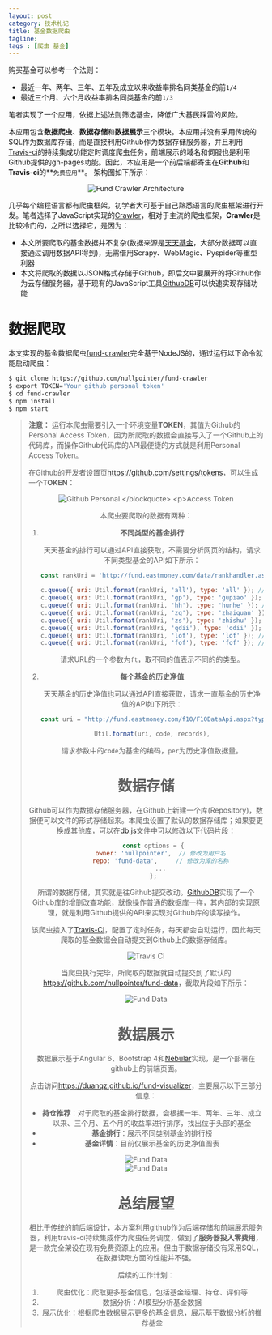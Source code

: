 ```yaml
---
layout: post
category: 技术札记
title: 基金数据爬虫
tagline:
tags : [爬虫 基金]
---
```


购买基金可以参考一个法则：

- 最近一年、两年、三年、五年及成立以来收益率排名同类基金的前`1/4`
- 最近三个月、六个月收益率排名同类基金的前`1/3`

笔者实现了一个应用，依据上述法则筛选基金，降低广大基民踩雷的风险。

本应用包含**数据爬虫**、**数据存储**和**数据展示**三个模块。本应用并没有采用传统的SQL作为数据库存储，而是直接利用Github作为数据存储服务器，并且利用[Travis-ci](https://travis-ci.com/nullpointer/fund-crawler)的持续集成功能定时调度爬虫任务，前端展示的域名和伺服也是利用Github提供的gh-pages功能。因此，本应用是一个前后端都寄生在**Github**和**Travis-ci**的**`免费应用`**。
架构图如下所示：

<div align="center"><img src="/assets/images/fundcrawler/0-fundcrawler-architecture.png" alt="Fund Crawler Architecture"/></div>

几乎每个编程语言都有爬虫框架，初学者大可基于自己熟悉语言的爬虫框架进行开发。笔者选择了JavaScript实现的[Crawler](https://www.npmjs.com/package/crawler)，相对于主流的爬虫框架，**Crawler**是比较冷门的，之所以选择它，是因为：

- 本文所要爬取的基金数据并不复杂(数据来源是[天天基金](http://fund.eastmoney.com/)，大部分数据可以直接通过调用数据API得到)，无需借用Scrapy、WebMagic、Pyspider等重型利器
- 本文将爬取的数据以JSON格式存储于Github，即后文中要展开的将Github作为云存储服务器，基于现有的JavaScript工具[GithubDB](https://www.npmjs.com/package/github-db)可以快速实现存储功能


# 数据爬取

本文实现的基金数据爬虫[fund-crawler](https://github.com/nullpointer/fund-crawler)完全基于NodeJS的，通过运行以下命令就能启动爬虫：

```sh
$ git clone https://github.com/nullpointer/fund-crawler
$ export TOKEN='Your github personal token'
$ cd fund-crawler
$ npm install
$ npm start
```

> **注意：** 运行本爬虫需要引入一个环境变量**TOKEN**，其值为Github的Personal Access Token，因为所爬取的数据会直接写入了一个Github上的代码库，而操作Github代码库的API最便捷的方式就是利用Personal Access Token。
>
> 在Github的开发者设置页<https://github.com/settings/tokens>，可以生成一个**TOKEN**：
>
> <div align="center"><img src="/assets/images/fundcrawler/1-fundcrawler-github-token.png" alt="Github Personal
Access Token"/></div>

本爬虫要爬取的数据有两种：

1. **不同类型的基金排行**

    天天基金的排行可以通过API直接获取，不需要分析网页的结构，请求不同类型基金的API如下所示：

    ```javascript
    const rankUri = 'http://fund.eastmoney.com/data/rankhandler.aspx?op=ph&dt=kf&ft=%s&rs=&gs=0&sc=zzf&st=desc&pi=1&pn=10000&dx=1'

    c.queue({ uri: Util.format(rankUri, 'all'), type: 'all' }); // 全部
    c.queue({ uri: Util.format(rankUri, 'gp'), type: 'gupiao' }); // 股票型
    c.queue({ uri: Util.format(rankUri, 'hh'), type: 'hunhe' }); // 混合型
    c.queue({ uri: Util.format(rankUri, 'zq'), type: 'zhaiquan' }); // 债券型
    c.queue({ uri: Util.format(rankUri, 'zs'), type: 'zhishu' }); // 指数型
    c.queue({ uri: Util.format(rankUri, 'qdii'), type: 'qdii' }); // QDII
    c.queue({ uri: Util.format(rankUri, 'lof'), type: 'lof' }); // LOF
    c.queue({ uri: Util.format(rankUri, 'fof'), type: 'fof' }); // FOF
    ```

    请求URL的一个参数为`ft`，取不同的值表示不同的的类型。

2. **每个基金的历史净值**

    天天基金的历史净值也可以通过API直接获取，请求一直基金的历史净值的API如下所示：

    ```javascript
    const uri = "http://fund.eastmoney.com/f10/F10DataApi.aspx?type=lsjz&code=%s&page=1&per=%s"

    Util.format(uri, code, records),
    ```

    请求参数中的`code`为基金的编码，`per`为历史净值数据量。


# 数据存储

Github可以作为数据存储服务器，在Github上新建一个库(Repository)，数据便可以文件的形式存储起来。本爬虫设置了默认的数据存储库；如果要更换成其他库，可以在[db.js](https://github.com/nullpointer/fund-crawler/blob/master/src/db.js)文件中可以修改以下代码片段：

```javascript
    const options = {
        owner: 'nullpointer',  // 修改为用户名
        repo: 'fund-data',     // 修改为库的名称
        ...
    };
```

所谓的数据存储，其实就是往Github提交改动。[GithubDB](https://www.npmjs.com/package/github-db)实现了一个Github库的增删改查功能，就像操作普通的数据库一样，其内部的实现原理，就是利用Github提供的API来实现对Github库的读写操作。

该爬虫接入了[Travis-CI](https://travis-ci.com/nullpointer/fund-crawler)，配置了定时任务，每天都会自动运行，因此每天爬取的基金数据会自动提交到Github上的数据存储库。

<div align="center"><img src="/assets/images/fundcrawler/2-fundcrawler-travis-ci.png" alt="Travis CI"/></div>

当爬虫执行完毕，所爬取的数据就自动提交到了默认的<https://github.com/nullpointer/fund-data>，截取片段如下所示：

<div align="center"><img src="/assets/images/fundcrawler/3-fundcrawler-fund-data.png" alt="Fund Data"/></div>

# 数据展示

数据展示基于Angular 6、Bootstrap 4和[Nebular](https://github.com/akveo/nebular)实现，是一个部署在github上的前端页面。

点击访问<https://duanqz.github.io/fund-visualizer>，主要展示以下三部分信息：

- **持仓推荐**：对于爬取的基金排行数据，会根据一年、两年、三年、成立以来、三个月、五个月的收益率进行排序，找出位于头部的基金
- **基金排行**：展示不同类别基金的排行榜
- **基金详情**：目前仅展示基金的历史净值图表

<div align="center"><img src="/assets/images/fundcrawler/4-fundcrawler-fund-recommend.png" alt="Fund Data"/></div>

<div align="center"><img src="/assets/images/fundcrawler/5-fundcrawler-fund-detail.png" alt="Fund Data"/></div>

# 总结展望

相比于传统的前后端设计，本方案利用github作为后端存储和前端展示服务器，利用travis-ci持续集成作为爬虫任务调度，做到了**服务器投入零费用**，是一款完全架设在现有免费资源上的应用。但由于数据存储没有采用SQL，在数据读取方面的性能并不强。

后续的工作计划：

1. 爬虫优化：爬取更多基金信息，包括基金经理、持仓、评价等
2. 数据分析：AI模型分析基金数据
3. 展示优化：根据爬虫数据展示更多的基金信息，展示基于数据分析的推荐基金
